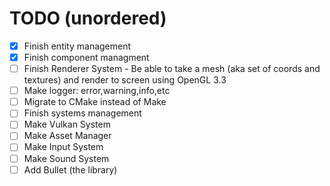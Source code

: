# TODO (unordered)
- [x] Finish entity management
- [x] Finish component managment 
- [ ] Finish Renderer System \- Be able to take a mesh (aka set of coords and textures) and render to screen using OpenGL 3.3
- [ ] Make logger: error,warning,info,etc 
- [ ] Migrate to CMake instead of Make
- [ ] Finish systems management
- [ ] Make Vulkan System
- [ ] Make Asset Manager
- [ ] Make Input System
- [ ] Make Sound System
- [ ] Add Bullet (the library) 